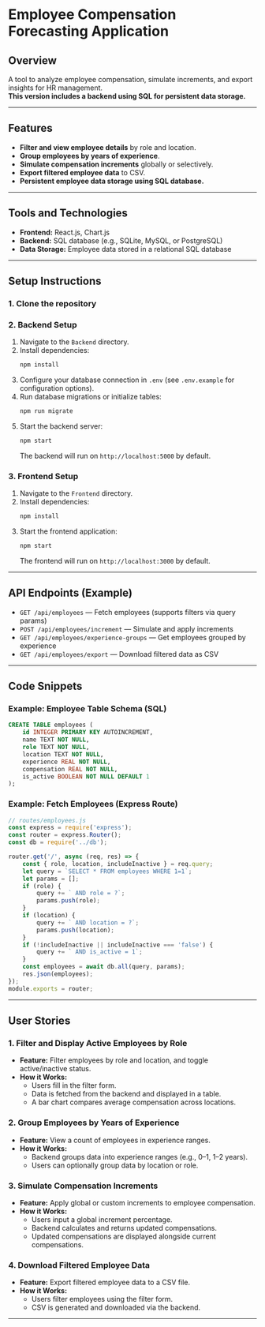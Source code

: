 # Employee Compensation Forecasting Application

## Overview

A tool to analyze employee compensation, simulate increments, and export insights for HR management.  
**This version includes a backend using SQL for persistent data storage.**

---

## Features

- **Filter and view employee details** by role and location.
- **Group employees by years of experience**.
- **Simulate compensation increments** globally or selectively.
- **Export filtered employee data** to CSV.
- **Persistent employee data storage using SQL database.**

---

## Tools and Technologies

- **Frontend:** React.js, Chart.js
- **Backend:**  SQL database (e.g., SQLite, MySQL, or PostgreSQL)
- **Data Storage:** Employee data stored in a relational SQL database

---

## Setup Instructions

### 1. Clone the repository

### 2. Backend Setup

1. Navigate to the `Backend` directory.
2. Install dependencies:
   ```bash
   npm install
   ```
3. Configure your database connection in `.env` (see `.env.example` for configuration options).
4. Run database migrations or initialize tables:
   ```bash
   npm run migrate
   ```
5. Start the backend server:
   ```bash
   npm start
   ```
   The backend will run on `http://localhost:5000` by default.

### 3. Frontend Setup

1. Navigate to the `Frontend` directory.
2. Install dependencies:
   ```bash
   npm install
   ```
3. Start the frontend application:
   ```bash
   npm start
   ```
   The frontend will run on `http://localhost:3000` by default.

---

## API Endpoints (Example)

- `GET /api/employees` — Fetch employees (supports filters via query params)
- `POST /api/employees/increment` — Simulate and apply increments
- `GET /api/employees/experience-groups` — Get employees grouped by experience
- `GET /api/employees/export` — Download filtered data as CSV

---

## Code Snippets

### Example: Employee Table Schema (SQL)

```sql
CREATE TABLE employees (
    id INTEGER PRIMARY KEY AUTOINCREMENT,
    name TEXT NOT NULL,
    role TEXT NOT NULL,
    location TEXT NOT NULL,
    experience REAL NOT NULL,
    compensation REAL NOT NULL,
    is_active BOOLEAN NOT NULL DEFAULT 1
);
```

### Example: Fetch Employees (Express Route)

```javascript
// routes/employees.js
const express = require('express');
const router = express.Router();
const db = require('../db');

router.get('/', async (req, res) => {
    const { role, location, includeInactive } = req.query;
    let query = `SELECT * FROM employees WHERE 1=1`;
    let params = [];
    if (role) {
        query += ` AND role = ?`;
        params.push(role);
    }
    if (location) {
        query += ` AND location = ?`;
        params.push(location);
    }
    if (!includeInactive || includeInactive === 'false') {
        query += ` AND is_active = 1`;
    }
    const employees = await db.all(query, params);
    res.json(employees);
});
module.exports = router;
```

---

## User Stories

### 1. Filter and Display Active Employees by Role

- **Feature:** Filter employees by role and location, and toggle active/inactive status.
- **How it Works:**
  - Users fill in the filter form.
  - Data is fetched from the backend and displayed in a table.
  - A bar chart compares average compensation across locations.

### 2. Group Employees by Years of Experience

- **Feature:** View a count of employees in experience ranges.
- **How it Works:**
  - Backend groups data into experience ranges (e.g., 0–1, 1–2 years).
  - Users can optionally group data by location or role.

### 3. Simulate Compensation Increments

- **Feature:** Apply global or custom increments to employee compensation.
- **How it Works:**
  - Users input a global increment percentage.
  - Backend calculates and returns updated compensations.
  - Updated compensations are displayed alongside current compensations.

### 4. Download Filtered Employee Data

- **Feature:** Export filtered employee data to a CSV file.
- **How it Works:**
  - Users filter employees using the filter form.
  - CSV is generated and downloaded via the backend.

---

